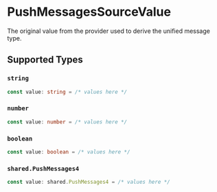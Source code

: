 # PushMessagesSourceValue

The original value from the provider used to derive the unified message type.


## Supported Types

### `string`

```typescript
const value: string = /* values here */
```

### `number`

```typescript
const value: number = /* values here */
```

### `boolean`

```typescript
const value: boolean = /* values here */
```

### `shared.PushMessages4`

```typescript
const value: shared.PushMessages4 = /* values here */
```

